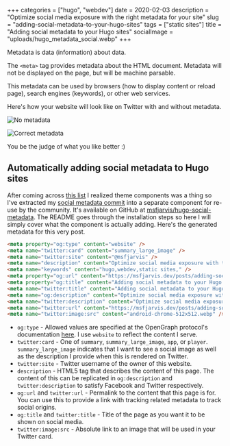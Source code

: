 +++
categories = ["hugo", "webdev"]
date = 2020-02-03
description = "Optimize social media exposure with the right metadata for your site"
slug = "adding-social-metadata-to-your-hugo-sites"
tags = ["static sites"]
title = "Adding social metadata to your Hugo sites"
socialImage = "uploads/hugo_metadata_social.webp"
+++

Metadata is data (information) about data.

The `<meta>` tag provides metadata about the HTML document. Metadata will not be displayed on the page, but will be machine parsable.

This metadata can be used by browsers (how to display content or reload page), search engines (keywords), or other web services.

Here's how your website will look like on Twitter with and without metadata.

![No metadata](/uploads/hugo_metadata_no_meta.webp)

![Correct metadata](/uploads/hugo_metadata_correct_meta.webp)

You be the judge of what you like better :)

## Automatically adding social metadata to Hugo sites

After coming across [this list](https://github.com/budparr/awesome-hugo#theme-components) I realized theme components was a thing so I've extracted my [social metadata commit](https://github.com/msfjarvis/msfjarvis.dev/commit/cc08039a6b4a6b649bdd8710295383d2388c9955) into a separate component for re-use by the community. It's available on GitHub at [msfjarvis/hugo-social-metadata](https://github.com/msfjarvis/hugo-social-metadata). The README goes through the installation steps so here I will simply cover what the component is actually adding. Here's the generated metadata for this very post.

```html
<meta property="og:type" content="website" />
<meta name="twitter:card" content="summary_large_image" />
<meta name="twitter:site" content="@msfjarvis" />
<meta name="description" content="Optimize social media exposure with the right metadata for your site" />
<meta name="keywords" content="hugo,webdev,static sites," />
<meta property="og:url" content="https://msfjarvis.dev/posts/adding-social-metadata-to-your-hugo-sites/" />
<meta property="og:title" content="Adding social metadata to your Hugo sites &middot; Harsh Shandilya" />
<meta name="twitter:title" content="Adding social metadata to your Hugo sites &middot; Harsh Shandilya" />
<meta name="og:description" content="Optimize social media exposure with the right metadata for your site" />
<meta name="twitter:description" content="Optimize social media exposure with the right metadata for your site" />
<meta name="twitter:url" content="https://msfjarvis.dev/posts/adding-social-metadata-to-your-hugo-sites/" />
<meta name="twitter:image:src" content="android-chrome-512x512.webp" />
```

- `og:type` - Allowed values are specified at the OpenGraph protocol's documentation [here](https://ogp.me/#types). I use `website` to reflect the content I serve.
- `twitter:card` - One of `summary`, `summary_large_image`, `app`, or `player`. `summary_large_image` indicates that I want to see a social image as well as the description I provide when this is rendered on Twitter.
- `twitter:site` - Twitter username of the owner of this website.
- `description` - HTML5 tag that describes the content of this page. The content of this can be replicated in `og:description` and `twitter:description` to satisfy Facebook and Twitter respectively.
- `og:url` and `twitter:url` - Permalink to the content that this page is for. You can use this to provide a link with tracking related metadata to track social origins.
- `og:title` and `twitter:title` - Title of the page as you want it to be shown on social media.
- `twitter:image:src` - Absolute link to an image that will be used in your Twitter card.
